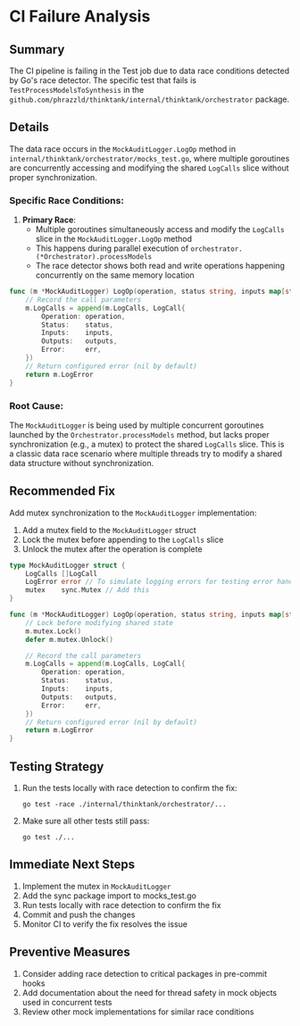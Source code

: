 # CI Failure Analysis

## Summary
The CI pipeline is failing in the Test job due to data race conditions detected by Go's race detector. The specific test that fails is `TestProcessModelsToSynthesis` in the `github.com/phrazzld/thinktank/internal/thinktank/orchestrator` package.

## Details

The data race occurs in the `MockAuditLogger.LogOp` method in `internal/thinktank/orchestrator/mocks_test.go`, where multiple goroutines are concurrently accessing and modifying the shared `LogCalls` slice without proper synchronization.

### Specific Race Conditions:

1. **Primary Race**:
   - Multiple goroutines simultaneously access and modify the `LogCalls` slice in the `MockAuditLogger.LogOp` method
   - This happens during parallel execution of `orchestrator.(*Orchestrator).processModels`
   - The race detector shows both read and write operations happening concurrently on the same memory location

```go
func (m *MockAuditLogger) LogOp(operation, status string, inputs map[string]interface{}, outputs map[string]interface{}, err error) error {
    // Record the call parameters
    m.LogCalls = append(m.LogCalls, LogCall{
        Operation: operation,
        Status:    status,
        Inputs:    inputs,
        Outputs:   outputs,
        Error:     err,
    })
    // Return configured error (nil by default)
    return m.LogError
}
```

### Root Cause:
The `MockAuditLogger` is being used by multiple concurrent goroutines launched by the `Orchestrator.processModels` method, but lacks proper synchronization (e.g., a mutex) to protect the shared `LogCalls` slice. This is a classic data race scenario where multiple threads try to modify a shared data structure without synchronization.

## Recommended Fix

Add mutex synchronization to the `MockAuditLogger` implementation:

1. Add a mutex field to the `MockAuditLogger` struct
2. Lock the mutex before appending to the `LogCalls` slice
3. Unlock the mutex after the operation is complete

```go
type MockAuditLogger struct {
    LogCalls []LogCall
    LogError error // To simulate logging errors for testing error handling
    mutex    sync.Mutex // Add this
}

func (m *MockAuditLogger) LogOp(operation, status string, inputs map[string]interface{}, outputs map[string]interface{}, err error) error {
    // Lock before modifying shared state
    m.mutex.Lock()
    defer m.mutex.Unlock()

    // Record the call parameters
    m.LogCalls = append(m.LogCalls, LogCall{
        Operation: operation,
        Status:    status,
        Inputs:    inputs,
        Outputs:   outputs,
        Error:     err,
    })
    // Return configured error (nil by default)
    return m.LogError
}
```

## Testing Strategy

1. Run the tests locally with race detection to confirm the fix:
   ```
   go test -race ./internal/thinktank/orchestrator/...
   ```

2. Make sure all other tests still pass:
   ```
   go test ./...
   ```

## Immediate Next Steps

1. Implement the mutex in `MockAuditLogger`
2. Add the sync package import to mocks_test.go
3. Run tests locally with race detection to confirm the fix
4. Commit and push the changes
5. Monitor CI to verify the fix resolves the issue

## Preventive Measures

1. Consider adding race detection to critical packages in pre-commit hooks
2. Add documentation about the need for thread safety in mock objects used in concurrent tests
3. Review other mock implementations for similar race conditions
